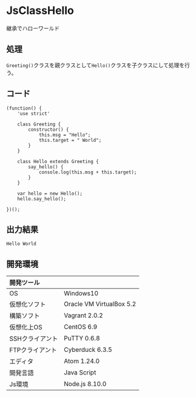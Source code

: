 # JsClassHello
継承でハローワールド

## 処理
`Greeting()`クラスを親クラスとして`Hello()`クラスを子クラスにして処理を行う。

## コード
```
(function() {
    'use strict'

    class Greeting {
        constructor() {
            this.msg = "Hello";
            this.target = " World";
        }
    }

    class Hello extends Greeting {
        say_hello() {
            console.log(this.msg + this.target);
        }
    }

    var hello = new Hello();
    hello.say_hello();

})();
```

## 出力結果  
```
Hello World
```
  
## 開発環境
| 開発ツール |  |
|:-|:-|
| OS | Windows10 |
| 仮想化ソフト | Oracle VM VirtualBox 5.2 |
| 構築ソフト | Vagrant 2.0.2 |
| 仮想化上OS | CentOS 6.9 |
| SSHクライアント | PuTTY 0.6.8 |
| FTPクライアント | Cyberduck 6.3.5 |
| エディタ | Atom 1.24.0 |
| 開発言語 | Java Script |
| Js環境 | Node.js 8.10.0 |
